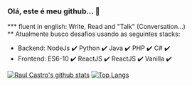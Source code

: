 ### Olá, este é meu github... 👋

*** fluent in english: Write, Read and "Talk" (Conversation...) <br/>
** Atualmente busco desafios usando as seguintes stacks:
- Backend:  NodeJs :heavy_check_mark: Python :heavy_check_mark: Java :heavy_check_mark: PHP :heavy_check_mark: C# :heavy_check_mark:
- Frontend: ES6-10 :heavy_check_mark: ReactJS :heavy_check_mark: ReactJS :heavy_check_mark: Vanilla :heavy_check_mark:

[![Raul Castro's github stats](https://github-readme-stats.vercel.app/api?username=raulc27)](https://github.com/anuraghazra/github-readme-stats)
[![Top Langs](https://github-readme-stats.vercel.app/api/top-langs/?username=raulc27)](https://github.com/anuraghazra/github-readme-stats)




